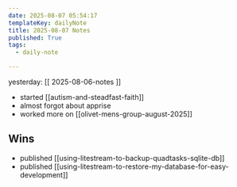 ```yaml
---
date: 2025-08-07 05:54:17
templateKey: dailyNote
title: 2025-08-07 Notes
published: True
tags:
  - daily-note

---
```


yesterday: [[ 2025-08-06-notes ]]

- started [[autism-and-steadfast-faith]]
- almost forgot about apprise
- worked more on [[olivet-mens-group-august-2025]]

## Wins

- published [[using-litestream-to-backup-quadtasks-sqlite-db]] 
- published [[using-litestream-to-restore-my-database-for-easy-development]]
